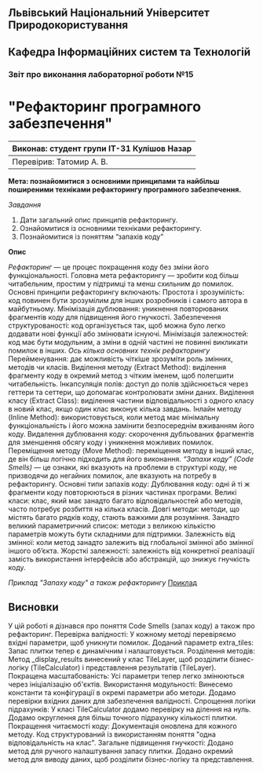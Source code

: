 ## Львівський Національний Університет Природокористування
## Кафедра Інформаційних систем та Технологій



### Звіт про виконання лабораторної роботи №15
# "Рефакторинг програмного забезпечення"



| Виконав: студент групи ІТ-31 Кулішов Назар     |
|----------------------------------------------|
| Перевірив: Татомир А. В.     |



**Мета: познайомитися з основними принципами та найбільш
поширеними техніками рефакторингу програмного забезпечення.**

*Завдання*

1. Дати загальний опис принципів рефакторингу.
2. Ознайомитися із основними техніками рефакторингу.
3. Познайомитися із поняттям “запахів коду”

**Опис**

*Рефакторинг* — це процес покращення коду без зміни його функціональності. Головна мета рефакторингу — зробити код більш читабельним, простим у підтримці та менш схильним до помилок. Основні принципи рефакторингу включають:
Простота і зрозумілість: код повинен бути зрозумілим для інших розробників і самого автора в майбутньому.
Мінімізація дублювання: уникнення повторюваних фрагментів коду для підвищення його гнучкості.
Забезпечення структурованості: код організується так, щоб можна було легко додавати нові функції або змінювати існуючі.
Мінімізація залежностей: код має бути модульним, а зміни в одній частині не повинні викликати помилок в інших.
*Ось кілька основних технік рефакторингу*
Перейменування: дає можливість чіткіше зрозуміти роль змінних, методів чи класів.
Виділення методу (Extract Method): виділення фрагменту коду в окремий метод з чітким іменем, щоб полегшити читабельність.
Інкапcуляція полів: доступ до полів здійснюється через геттери та сеттери, що допомагає контролювати зміни даних.
Виділення класу (Extract Class): виділення частини відповідальності з одного класу в новий клас, якщо один клас виконує кілька завдань.
Інлайн методу (Inline Method): використовується, коли метод має мінімальну функціональність і його можна замінити безпосереднім вживанням його коду.
Видалення дублювання коду: скорочення дубльованих фрагментів для зменшення обсягу коду і уникнення можливих помилок.
Переміщення методу (Move Method): переміщення методу в інший клас, де він більш логічно підходить для його виконання.
*“Запахи коду”* *(Code Smells)* — це ознаки, які вказують на проблеми в структурі коду, не призводячи до негайних помилок, але вказують на потребу в рефакторингу. Основні типи запахів коду:
Дублювання коду: одні й ті ж фрагменти коду повторюються в різних частинах програми.
Великі класи: клас, який має занадто багато відповідальностей або методів, часто потребує розбиття на кілька класів.
Довгі методи: методи, що містять багато рядків коду, стають важкими для розуміння.
Занадто великий параметричний список: методи з великою кількістю параметрів можуть бути складними для підтримки.
Залежність від змінної: коли метод занадто залежить від глобальної змінної або змінної іншого об’єкта.
Жорсткі залежності: залежність від конкретної реалізації замість використання інтерфейсів або абстракцій, що знижує гнучкість коду.


 *Приклад "Запаху коду" а також рефакторингу*  [Приклад](./1.py)


 
## Висновки
У цій роботі я дізнався про поняття Code Smells (запах коду) а також про рефакторинг.
Перевірка валідності:
У кожному методі перевіряємо вхідні параметри, щоб уникнути помилок.
Доданий параметр extra_tiles:
Запас плитки тепер є динамічним і налаштовується.
Розділення методів:
Метод _display_results винесений у клас TileLayer, щоб розділити бізнес-логіку (TileCalculator) і представлення результатів (TileLayer).
Покращена масштабованість:
Усі параметри тепер легко змінюються через ініціалізацію об'єктів. Використання модульності:
Винесемо константи та конфігурації в окремі параметри або методи.
Додамо перевірки вхідних даних для забезпечення валідності.
Спрощення логіки підрахунків:
У класі TileCalculator додамо перевірку на ділення на нуль.
Додамо округлення для більш точного підрахунку кількості плитки.
Покращення читаємості коду:
Документація оновлена для кожного методу.
Код структурований із використанням поняття "одна відповідальність на клас".
Загальне підвищення гнучкості:
Додано метод для ручного налаштування запасу плитки.
Додано окремий метод для виводу даних, щоб розділити бізнес-логіку та представлення.


